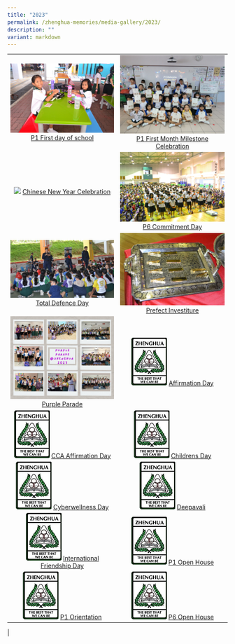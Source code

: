 ```yaml
---
title: "2023"
permalink: /zhenghua-memories/media-gallery/2023/
description: ""
variant: markdown
---
```

|                 |                                     |
|:-------------:|:----------------:|
| ![](/images/P1%20First%20Day.jpg) <a href="https://photos.app.goo.gl/M951aiUrnC8FF5R56" target="_blank"> P1 First day of school</a>      |![](/images/P1%20First%20Month.jpg)    <a href="https://photos.app.goo.gl/aYqYPncxvzmAmM1LA" target="_blank"> P1 First Month Milestone Celebration</a>
| ![](/images/Chinese%20New%20Year%202023.png) <a href="https://photos.app.goo.gl/S856sbmMsz3woUwaA" target="_blank"> Chinese New Year Celebration</a>      |![](/images/P6%20Commitment%20Day.jpg)    <a href="https://photos.app.goo.gl/pRcyVukaaTXkmh1g7" target="_blank"> P6 Commitment Day</a>
| ![](/images/total%20defence%20pri.jpg) <a href="https://photos.app.goo.gl/NxHMmwTShWp7M3Mn9" target="_blank"> Total Defence Day</a>      |![](/images/prefect%20investiture.jpg)    <a href="https://photos.app.goo.gl/T7eJpMvCcsukua718" target="_blank"> Prefect Investiture</a>
|![](/images/Purple_Parade_2023a.jpg) <a href="https://photos.app.goo.gl/nohZZkp8izbud89P6" target="_blank"> Purple Parade</a>|![](/images/Media%20gallery/2023/ZHPS_Sch_Logo.jpg) <a href="https://photos.app.goo.gl/sEKX8fES5i1qjnsP7" target="_blank"> Affirmation Day</a>
|![](/images/Media%20gallery/2023/ZHPS_Sch_Logo.jpg) <a href="https://photos.app.goo.gl/A4JhVxULyVC5F4dE8" target="_blank"> CCA Affirmation Day</a>|![](/images/Media%20gallery/2023/ZHPS_Sch_Logo.jpg) <a href="https://photos.app.goo.gl/tGDmwTa64aJyEdbK6" target="_blank"> Childrens Day</a>
|![](/images/Media%20gallery/2023/ZHPS_Sch_Logo.jpg) <a href="https://photos.app.goo.gl/Jn6UaPLMqfN7MejH7" target="_blank"> Cyberwellness Day</a>|![](/images/Media%20gallery/2023/ZHPS_Sch_Logo.jpg) <a href="https://photos.app.goo.gl/xq7gUni9Moj6EdGa7" target="_blank"> Deepavali</a>
|![](/images/Media%20gallery/2023/ZHPS_Sch_Logo.jpg) <a href="https://photos.app.goo.gl/6LYwHTejLYJ1dvwD8" target="_blank"> International Friendship Day</a>|![](/images/Media%20gallery/2023/ZHPS_Sch_Logo.jpg) <a href="https://photos.app.goo.gl/uvR2LEPx5AchNsgC7" target="_blank"> P1 Open House</a>
|![](/images/Media%20gallery/2023/ZHPS_Sch_Logo.jpg) <a href="https://photos.app.goo.gl/ES94MiwYiPTYQ9Cz9" target="_blank"> P1 Orientation</a>|![](/images/Media%20gallery/2023/ZHPS_Sch_Logo.jpg) <a href="https://photos.app.goo.gl/oetRQLgKNAeUKoge9" target="_blank"> P6 Open House</a>
|